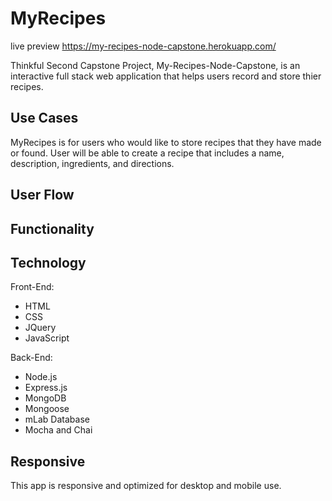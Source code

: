 # MyRecipes

live preview
https://my-recipes-node-capstone.herokuapp.com/

Thinkful Second Capstone Project, My-Recipes-Node-Capstone, is an interactive full stack web application that helps users record and store thier recipes.

## Use Cases

MyRecipes is for users who would like to store recipes that they have made or found. User will be able to create a recipe that includes a name, description, ingredients, and directions. 

## User Flow


## Functionality


## Technology

Front-End:
* HTML
* CSS
* JQuery
* JavaScript

Back-End:
* Node.js
* Express.js
* MongoDB
* Mongoose
* mLab Database
* Mocha and Chai

## Responsive

This app is responsive and optimized for desktop and mobile use.
